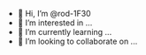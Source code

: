 - 👋 Hi, I’m @rod-1F30
- 👀 I’m interested in ...
- 🌱 I’m currently learning ...
- 💞️ I’m looking to collaborate on ...

<!---
rod-1F30/rod-1F30 is a ✨ special ✨ repository because its `README.md` (this file) appears on your GitHub profile.
You can click the Preview link to take a look at your changes.
--->

